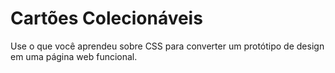 # Cartões Colecionáveis

  Use o que você aprendeu sobre CSS para converter um protótipo de design em uma página web funcional.
